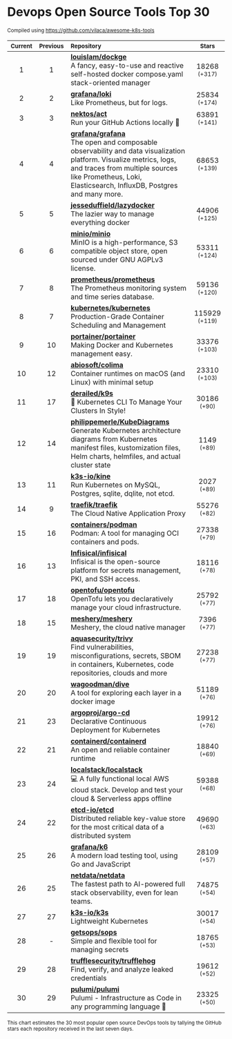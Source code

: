 # Devops Open Source Tools Top 30
<sup>Compiled using https://github.com/vilaca/awesome-k8s-tools</sup>
<div align="center">

|<sub>Current</sub>|<sub>Previous</sub>|<sub>Repository</sub>|<sub>Stars</sub>|
|:---:|:---:|:---|:---:|
|1|1|[**louislam/dockge**](https://github.com/louislam/dockge)<br/>A fancy, easy-to-use and reactive self-hosted docker compose.yaml stack-oriented manager|18268 <sup>(+317)</sup>|
|2|2|[**grafana/loki**](https://github.com/grafana/loki)<br/>Like Prometheus, but for logs.|25834 <sup>(+174)</sup>|
|3|3|[**nektos/act**](https://github.com/nektos/act)<br/>Run your GitHub Actions locally 🚀|63891 <sup>(+141)</sup>|
|4|4|[**grafana/grafana**](https://github.com/grafana/grafana)<br/>The open and composable observability and data visualization platform. Visualize metrics, logs, and traces from multiple sources like Prometheus, Loki, Elasticsearch, InfluxDB, Postgres and many more. |68653 <sup>(+139)</sup>|
|5|5|[**jesseduffield/lazydocker**](https://github.com/jesseduffield/lazydocker)<br/>The lazier way to manage everything docker|44906 <sup>(+125)</sup>|
|6|6|[**minio/minio**](https://github.com/minio/minio)<br/>MinIO is a high-performance, S3 compatible object store, open sourced under GNU AGPLv3 license.|53311 <sup>(+124)</sup>|
|7|8|[**prometheus/prometheus**](https://github.com/prometheus/prometheus)<br/>The Prometheus monitoring system and time series database.|59136 <sup>(+120)</sup>|
|8|7|[**kubernetes/kubernetes**](https://github.com/kubernetes/kubernetes)<br/>Production-Grade Container Scheduling and Management|115929 <sup>(+119)</sup>|
|9|10|[**portainer/portainer**](https://github.com/portainer/portainer)<br/>Making Docker and Kubernetes management easy.|33376 <sup>(+103)</sup>|
|10|12|[**abiosoft/colima**](https://github.com/abiosoft/colima)<br/>Container runtimes on macOS (and Linux) with minimal setup|23310 <sup>(+103)</sup>|
|11|17|[**derailed/k9s**](https://github.com/derailed/k9s)<br/>🐶 Kubernetes CLI To Manage Your Clusters In Style!|30186 <sup>(+90)</sup>|
|12|14|[**philippemerle/KubeDiagrams**](https://github.com/philippemerle/KubeDiagrams)<br/>Generate Kubernetes architecture diagrams from Kubernetes manifest files, kustomization files, Helm charts, helmfiles, and actual cluster state|1149 <sup>(+89)</sup>|
|13|11|[**k3s-io/kine**](https://github.com/k3s-io/kine)<br/>Run Kubernetes on MySQL, Postgres, sqlite, dqlite, not etcd.|2027 <sup>(+89)</sup>|
|14|9|[**traefik/traefik**](https://github.com/traefik/traefik)<br/>The Cloud Native Application Proxy|55276 <sup>(+82)</sup>|
|15|16|[**containers/podman**](https://github.com/containers/podman)<br/>Podman: A tool for managing OCI containers and pods.|27338 <sup>(+79)</sup>|
|16|13|[**Infisical/infisical**](https://github.com/Infisical/infisical)<br/>Infisical is the open-source platform for secrets management, PKI, and SSH access.|18116 <sup>(+78)</sup>|
|17|18|[**opentofu/opentofu**](https://github.com/opentofu/opentofu)<br/>OpenTofu lets you declaratively manage your cloud infrastructure.|25792 <sup>(+77)</sup>|
|18|15|[**meshery/meshery**](https://github.com/meshery/meshery)<br/>Meshery, the cloud native manager|7396 <sup>(+77)</sup>|
|19|19|[**aquasecurity/trivy**](https://github.com/aquasecurity/trivy)<br/>Find vulnerabilities, misconfigurations, secrets, SBOM in containers, Kubernetes, code repositories, clouds and more|27238 <sup>(+77)</sup>|
|20|20|[**wagoodman/dive**](https://github.com/wagoodman/dive)<br/>A tool for exploring each layer in a docker image|51189 <sup>(+76)</sup>|
|21|23|[**argoproj/argo-cd**](https://github.com/argoproj/argo-cd)<br/>Declarative Continuous Deployment for Kubernetes|19912 <sup>(+76)</sup>|
|22|21|[**containerd/containerd**](https://github.com/containerd/containerd)<br/>An open and reliable container runtime|18840 <sup>(+69)</sup>|
|23|24|[**localstack/localstack**](https://github.com/localstack/localstack)<br/>💻 A fully functional local AWS cloud stack. Develop and test your cloud & Serverless apps offline|59388 <sup>(+68)</sup>|
|24|22|[**etcd-io/etcd**](https://github.com/etcd-io/etcd)<br/>Distributed reliable key-value store for the most critical data of a distributed system|49690 <sup>(+63)</sup>|
|25|26|[**grafana/k6**](https://github.com/grafana/k6)<br/>A modern load testing tool, using Go and JavaScript|28109 <sup>(+57)</sup>|
|26|25|[**netdata/netdata**](https://github.com/netdata/netdata)<br/>The fastest path to AI-powered full stack observability, even for lean teams.|74875 <sup>(+54)</sup>|
|27|27|[**k3s-io/k3s**](https://github.com/k3s-io/k3s)<br/>Lightweight Kubernetes|30017 <sup>(+54)</sup>|
|28|-|[**getsops/sops**](https://github.com/getsops/sops)<br/>Simple and flexible tool for managing secrets|18765 <sup>(+53)</sup>|
|29|28|[**trufflesecurity/trufflehog**](https://github.com/trufflesecurity/trufflehog)<br/>Find, verify, and analyze leaked credentials|19612 <sup>(+52)</sup>|
|30|29|[**pulumi/pulumi**](https://github.com/pulumi/pulumi)<br/>Pulumi - Infrastructure as Code in any programming language 🚀|23325 <sup>(+50)</sup>|


</div>

<sub>This chart estimates the 30 most popular open source DevOps tools by tallying the GitHub stars each repository received in the last seven days.</sub>
